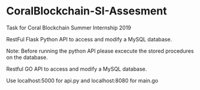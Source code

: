 # CoralBlockchain-SI-Assesment
Task for Coral Blockchain Summer Internship 2019

RestFul Flask Python API to access and modify a MySQL database.

Note: Before running the python API please excecute the stored procedures on the database.

Restful GO API to access and modify a MySQL database. 

Use localhost:5000 for api.py and localhost:8080 for main.go
